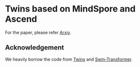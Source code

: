 # Twins based on MindSpore and Ascend

For the paper, please refer [Arxiv](https://arxiv.org/pdf/2104.13840.pdf).

## Acknowledgement

We heavily borrow the code from [Twins](https://github.com/Meituan-AutoML/Twins) and [Swin-Transformer](https://gitee.com/mindspore/models/tree/master/research/cv/swin_transformer).